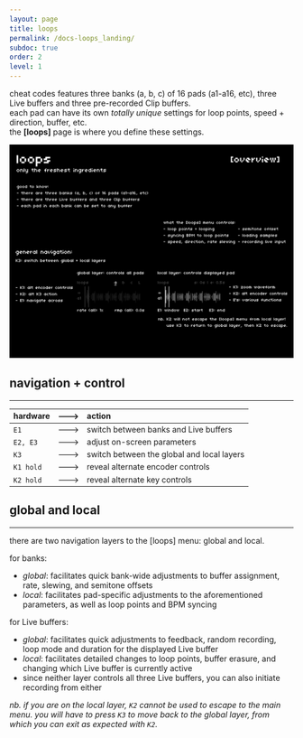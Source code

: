 ```yaml
---
layout: page
title: loops
permalink: /docs-loops_landing/
subdoc: true
order: 2
level: 1
---
```


cheat codes features three banks (a, b, c) of 16 pads (a1-a16, etc), three Live buffers and three pre-recorded Clip buffers.  
each pad can have its own *totally unique* settings for loop points, speed + direction, buffer, etc.  
the **[loops]** page is where you define these settings.

<img src="../assets/images/loops_1landing-hd.png" class="mw-60" />

## navigation + control
---

| hardware |--->| action |
|:---|:---:|:---|
| `E1` |--->| switch between banks and Live buffers |
| `E2, E3` |--->| adjust on-screen parameters |
| `K3` |--->| switch between the global and local layers |
| `K1 hold` |--->| reveal alternate encoder controls |
| `K2 hold` |--->| reveal alternate key controls |

## global and local
---

there are two navigation layers to the [loops] menu: global and local.

for banks:

- *global*: facilitates quick bank-wide adjustments to buffer assignment, rate, slewing, and semitone offsets
- *local*: facilitates pad-specific adjustments to the aforementioned parameters, as well as loop points and BPM syncing

for Live buffers:

- *global*: facilitates quick adjustments to feedback, random recording, loop mode and duration for the displayed Live buffer
- *local*: facilitates detailed changes to loop points, buffer erasure, and changing which Live buffer is currently active
- since neither layer controls all three Live buffers, you can also initiate recording from either

*nb. if you are on the local layer, `K2` cannot be used to escape to the main menu. you will have to press `K3` to move back to the global layer, from which you can exit as expected with `K2`.*